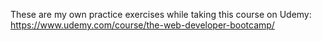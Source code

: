 These are my own practice exercises while taking this course on Udemy: https://www.udemy.com/course/the-web-developer-bootcamp/
